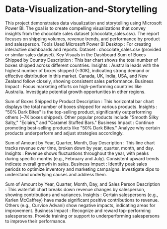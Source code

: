 # Data-Visualization-and-Storytelling
This project demonstrates data visualization and storytelling using Microsoft Power BI. The goal is to create compelling visualizations that convey insights from the chocolate sales dataset (chocolate_sales.csv). The report focuses on shipping volumes, revenue trends, and performance by product and salesperson.
Tools Used
Microsoft Power BI Desktop : For creating interactive dashboards and reports.
Dataset : chocolate_sales.csv (provided or similar sales dataset).
Key Visuals in the Dashboard
Sum of Boxes Shipped by Country
Description : This bar chart shows the total number of boxes shipped across different countries.
Insights :
Australia leads with the highest number of boxes shipped (~30K), indicating strong demand or effective distribution in this market.
Canada, UK, India, USA, and New Zealand follow closely, showing consistent sales performance.
Business Impact :
Focus marketing efforts on high-performing countries like Australia.
Investigate potential growth opportunities in other regions.

Sum of Boxes Shipped by Product
Description : This horizontal bar chart displays the total number of boxes shipped for various products.
Insights :
"50% Dark Bites" is the top-selling product, significantly outperforming others (~7K boxes shipped).
Other popular products include "Smooth Silky Salty," "Eclairs," and "Caramel Stuffed Bars."
Business Impact :
Continue promoting best-selling products like "50% Dark Bites."
Analyze why certain products underperform and adjust strategies accordingly.

Sum of Amount by Year, Quarter, Month, Day
Description : This line chart tracks revenue over time, broken down by year, quarter, month, and day.
Insights :
Revenue shows fluctuations throughout the year, with peaks during specific months (e.g., February and July).
Consistent upward trends indicate overall growth in sales.
Business Impact :
Identify peak sales periods to optimize inventory and marketing campaigns.
Investigate dips to understand underlying causes and address them.

Sum of Amount by Year, Quarter, Month, Day, and Sales Person
Description : This waterfall chart breaks down revenue changes by salesperson, showing contributions and variances.
Insights :
Certain salespersons (e.g., Karlen McCaffrey) have made significant positive contributions to revenue.
Others (e.g., Curvice Advani) show negative impacts, indicating areas for improvement.
Business Impact :
Recognize and reward top-performing salespersons.
Provide training or support to underperforming salespersons to improve their performance.
